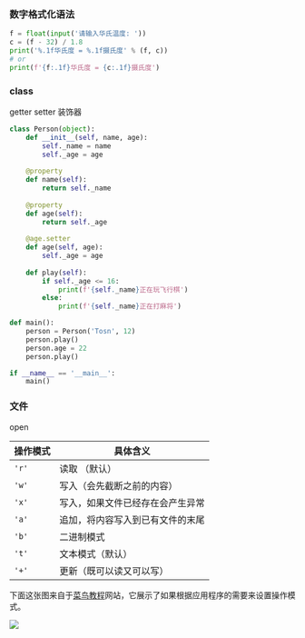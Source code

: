 ### 数字格式化语法

```py
f = float(input('请输入华氏温度: '))
c = (f - 32) / 1.8
print('%.1f华氏度 = %.1f摄氏度' % (f, c))
# or
print(f'{f:.1f}华氏度 = {c:.1f}摄氏度')
```



### class

getter setter 装饰器

```python
class Person(object):
	def __init__(self, name, age):
		self._name = name
		self._age = age
	
	@property
	def name(self):
		return self._name
	
	@property
	def age(self):
		return self._age
	
	@age.setter
	def age(self, age):
		self._age = age
	
	def play(self):
		if self._age <= 16:
			print(f'{self._name}正在玩飞行棋')
		else:
			print(f'{self._name}正在打麻将')

def main():
	person = Person('Tosn', 12)
	person.play()
	person.age = 22
	person.play()

if __name__ == '__main__':
	main()
```

### 文件 ###

open

| 操作模式 | 具体含义                         |
| -------- | -------------------------------- |
| `'r'`    | 读取 （默认）                    |
| `'w'`    | 写入（会先截断之前的内容）       |
| `'x'`    | 写入，如果文件已经存在会产生异常 |
| `'a'`    | 追加，将内容写入到已有文件的末尾 |
| `'b'`    | 二进制模式                       |
| `'t'`    | 文本模式（默认）                 |
| `'+'`    | 更新（既可以读又可以写）         |

下面这张图来自于[菜鸟教程](http://www.runoob.com)网站，它展示了如果根据应用程序的需要来设置操作模式。

![](https://raw.githubusercontent.com/jackfrued/Python-100-Days/master/Day01-15/res/file-open-mode.png)